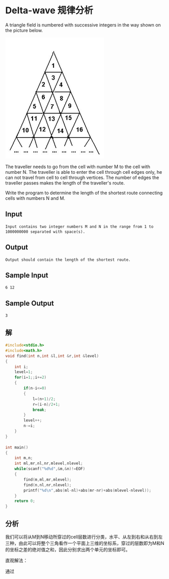 # Delta-wave 规律分析

A triangle field is numbered with successive integers in the way shown on the picture below.

![Delta-wave](img/delta_wave.jpg)

The traveller needs to go from the cell with number M to the cell with number N. The traveller is able to enter the cell through cell edges only, he can not travel from cell to cell through vertices. The number of edges the traveller passes makes the length of the traveller's route.

Write the program to determine the length of the shortest route connecting cells with numbers N and M. 


## Input

    Input contains two integer numbers M and N in the range from 1 to 1000000000 separated with space(s).

## Output

    Output should contain the length of the shortest route.

## Sample Input

    6 12 

## Sample Output

    3

## 解

```c
#include<stdio.h>
#include<math.h>
void find(int n,int &l,int &r,int &level)
{
    int i;
    level=1;
    for(i=1;;i+=2)
    {
        if(n-i<=0)
        {
            l=(n+1)/2;
            r=(i-n)/2+1;
            break;
        }
        level++;
        n-=i;
    }
}

int main()
{
    int m,n;
    int ml,mr,nl,nr,mlevel,nlevel;
    while(scanf("%d%d",&m,&n)!=EOF)
    {
        find(m,ml,mr,mlevel);
        find(n,nl,nr,nlevel);
        printf("%d\n",abs(ml-nl)+abs(mr-nr)+abs(mlevel-nlevel));
    }
    return 0;
}
```

## 分析

我们可以将从M到N移动所穿过的cell层数进行分类，水平、从左到右和从右到左三种，由此可以将整个三角看作一个平面上三维的坐标系，穿过的层数即为M和N的坐标之差的绝对值之和，因此分别求出两个单元的坐标即可。

直观解法：

通过